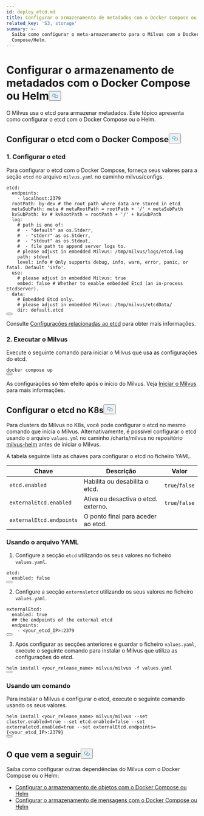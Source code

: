 ```yaml
---
id: deploy_etcd.md
title: Configurar o armazenamento de metadados com o Docker Compose ou Helm
related_key: 'S3, storage'
summary: >-
  Saiba como configurar o meta-armazenamento para o Milvus com o Docker
  Compose/Helm.
---
```

<h1 id="Configure-Meta-Storage-with-Docker-Compose-or-Helm" class="common-anchor-header">Configurar o armazenamento de metadados com o Docker Compose ou Helm<button data-href="#Configure-Meta-Storage-with-Docker-Compose-or-Helm" class="anchor-icon" translate="no">
      <svg translate="no"
        aria-hidden="true"
        focusable="false"
        height="20"
        version="1.1"
        viewBox="0 0 16 16"
        width="16"
      >
        <path
          fill="#0092E4"
          fill-rule="evenodd"
          d="M4 9h1v1H4c-1.5 0-3-1.69-3-3.5S2.55 3 4 3h4c1.45 0 3 1.69 3 3.5 0 1.41-.91 2.72-2 3.25V8.59c.58-.45 1-1.27 1-2.09C10 5.22 8.98 4 8 4H4c-.98 0-2 1.22-2 2.5S3 9 4 9zm9-3h-1v1h1c1 0 2 1.22 2 2.5S13.98 12 13 12H9c-.98 0-2-1.22-2-2.5 0-.83.42-1.64 1-2.09V6.25c-1.09.53-2 1.84-2 3.25C6 11.31 7.55 13 9 13h4c1.45 0 3-1.69 3-3.5S14.5 6 13 6z"
        ></path>
      </svg>
    </button></h1><p>O Milvus usa o etcd para armazenar metadados. Este tópico apresenta como configurar o etcd com o Docker Compose ou o Helm.</p>
<h2 id="Configure-etcd-with-Docker-Compose" class="common-anchor-header">Configurar o etcd com o Docker Compose<button data-href="#Configure-etcd-with-Docker-Compose" class="anchor-icon" translate="no">
      <svg translate="no"
        aria-hidden="true"
        focusable="false"
        height="20"
        version="1.1"
        viewBox="0 0 16 16"
        width="16"
      >
        <path
          fill="#0092E4"
          fill-rule="evenodd"
          d="M4 9h1v1H4c-1.5 0-3-1.69-3-3.5S2.55 3 4 3h4c1.45 0 3 1.69 3 3.5 0 1.41-.91 2.72-2 3.25V8.59c.58-.45 1-1.27 1-2.09C10 5.22 8.98 4 8 4H4c-.98 0-2 1.22-2 2.5S3 9 4 9zm9-3h-1v1h1c1 0 2 1.22 2 2.5S13.98 12 13 12H9c-.98 0-2-1.22-2-2.5 0-.83.42-1.64 1-2.09V6.25c-1.09.53-2 1.84-2 3.25C6 11.31 7.55 13 9 13h4c1.45 0 3-1.69 3-3.5S14.5 6 13 6z"
        ></path>
      </svg>
    </button></h2><h3 id="1-Configure-etcd" class="common-anchor-header">1. Configurar o etcd</h3><p>Para configurar o etcd com o Docker Compose, forneça seus valores para a seção <code translate="no">etcd</code> no arquivo <code translate="no">milvus.yaml</code> no caminho milvus/configs.</p>
<pre><code translate="no"><span class="hljs-attr">etcd:</span>
  <span class="hljs-attr">endpoints:</span>
    <span class="hljs-bullet">-</span> <span class="hljs-string">localhost:2379</span>
  <span class="hljs-attr">rootPath:</span> <span class="hljs-string">by-dev</span> <span class="hljs-comment"># The root path where data are stored in etcd</span>
  <span class="hljs-attr">metaSubPath:</span> <span class="hljs-string">meta</span> <span class="hljs-comment"># metaRootPath = rootPath + &#x27;/&#x27; + metaSubPath</span>
  <span class="hljs-attr">kvSubPath:</span> <span class="hljs-string">kv</span> <span class="hljs-comment"># kvRootPath = rootPath + &#x27;/&#x27; + kvSubPath</span>
  <span class="hljs-attr">log:</span>
    <span class="hljs-comment"># path is one of:</span>
    <span class="hljs-comment">#  - &quot;default&quot; as os.Stderr,</span>
    <span class="hljs-comment">#  - &quot;stderr&quot; as os.Stderr,</span>
    <span class="hljs-comment">#  - &quot;stdout&quot; as os.Stdout,</span>
    <span class="hljs-comment">#  - file path to append server logs to.</span>
    <span class="hljs-comment"># please adjust in embedded Milvus: /tmp/milvus/logs/etcd.log</span>
    <span class="hljs-attr">path:</span> <span class="hljs-string">stdout</span>
    <span class="hljs-attr">level:</span> <span class="hljs-string">info</span> <span class="hljs-comment"># Only supports debug, info, warn, error, panic, or fatal. Default &#x27;info&#x27;.</span>
  <span class="hljs-attr">use:</span>
    <span class="hljs-comment"># please adjust in embedded Milvus: true</span>
    <span class="hljs-attr">embed:</span> <span class="hljs-literal">false</span> <span class="hljs-comment"># Whether to enable embedded Etcd (an in-process EtcdServer).</span>
  <span class="hljs-attr">data:</span>
    <span class="hljs-comment"># Embedded Etcd only.</span>
    <span class="hljs-comment"># please adjust in embedded Milvus: /tmp/milvus/etcdData/</span>
    <span class="hljs-attr">dir:</span> <span class="hljs-string">default.etcd</span>
<button class="copy-code-btn"></button></code></pre>
<p>Consulte <a href="/docs/pt/configure_etcd.md">Configurações relacionadas ao etcd</a> para obter mais informações.</p>
<h3 id="2-Run-Milvus" class="common-anchor-header">2. Executar o Milvus</h3><p>Execute o seguinte comando para iniciar o Milvus que usa as configurações do etcd.</p>
<pre><code translate="no"><span class="hljs-attribute">docker</span> compose up
<button class="copy-code-btn"></button></code></pre>
<div class="alert note">As configurações só têm efeito após o início do Milvus. Veja <a href="https://milvus.io/docs/install_standalone-docker.md#Start-Milvus">Iniciar o Milvus</a> para mais informações.</div>
<h2 id="Configure-etcd-on-K8s" class="common-anchor-header">Configurar o etcd no K8s<button data-href="#Configure-etcd-on-K8s" class="anchor-icon" translate="no">
      <svg translate="no"
        aria-hidden="true"
        focusable="false"
        height="20"
        version="1.1"
        viewBox="0 0 16 16"
        width="16"
      >
        <path
          fill="#0092E4"
          fill-rule="evenodd"
          d="M4 9h1v1H4c-1.5 0-3-1.69-3-3.5S2.55 3 4 3h4c1.45 0 3 1.69 3 3.5 0 1.41-.91 2.72-2 3.25V8.59c.58-.45 1-1.27 1-2.09C10 5.22 8.98 4 8 4H4c-.98 0-2 1.22-2 2.5S3 9 4 9zm9-3h-1v1h1c1 0 2 1.22 2 2.5S13.98 12 13 12H9c-.98 0-2-1.22-2-2.5 0-.83.42-1.64 1-2.09V6.25c-1.09.53-2 1.84-2 3.25C6 11.31 7.55 13 9 13h4c1.45 0 3-1.69 3-3.5S14.5 6 13 6z"
        ></path>
      </svg>
    </button></h2><p>Para clusters do Milvus no K8s, você pode configurar o etcd no mesmo comando que inicia o Milvus. Alternativamente, é possível configurar o etcd usando o arquivo <code translate="no">values.yml</code> no caminho /charts/milvus no repositório <a href="https://github.com/milvus-io/milvus-helm">milvus-helm</a> antes de iniciar o Milvus.</p>
<p>A tabela seguinte lista as chaves para configurar o etcd no ficheiro YAML.</p>
<table>
<thead>
<tr><th>Chave</th><th>Descrição</th><th>Valor</th></tr>
</thead>
<tbody>
<tr><td><code translate="no">etcd.enabled</code></td><td>Habilita ou desabilita o etcd.</td><td><code translate="no">true</code>/<code translate="no">false</code></td></tr>
<tr><td><code translate="no">externalEtcd.enabled</code></td><td>Ativa ou desactiva o etcd. externo.</td><td><code translate="no">true</code>/<code translate="no">false</code></td></tr>
<tr><td><code translate="no">externalEtcd.endpoints</code></td><td>O ponto final para aceder ao etcd.</td><td></td></tr>
</tbody>
</table>
<h3 id="Using-the-YAML-file" class="common-anchor-header">Usando o arquivo YAML</h3><ol>
<li>Configure a secção <code translate="no">etcd</code> utilizando os seus valores no ficheiro <code translate="no">values.yaml</code>.</li>
</ol>
<pre><code translate="no" class="language-yaml"><span class="hljs-attr">etcd:</span>
  <span class="hljs-attr">enabled:</span> <span class="hljs-literal">false</span>
<button class="copy-code-btn"></button></code></pre>
<ol start="2">
<li>Configure a secção <code translate="no">externaletcd</code> utilizando os seus valores no ficheiro <code translate="no">values.yaml</code>.</li>
</ol>
<pre><code translate="no" class="language-yaml"><span class="hljs-attr">externalEtcd:</span>
  <span class="hljs-attr">enabled:</span> <span class="hljs-literal">true</span>
  <span class="hljs-comment">## the endpoints of the external etcd</span>
  <span class="hljs-attr">endpoints:</span>
    <span class="hljs-bullet">-</span> <span class="hljs-string">&lt;your_etcd_IP&gt;:2379</span>
<button class="copy-code-btn"></button></code></pre>
<ol start="3">
<li>Após configurar as secções anteriores e guardar o ficheiro <code translate="no">values.yaml</code>, execute o seguinte comando para instalar o Milvus que utiliza as configurações do etcd.</li>
</ol>
<pre><code translate="no" class="language-shell">helm install &lt;your_release_name&gt; milvus/milvus -f values.yaml
<button class="copy-code-btn"></button></code></pre>
<h3 id="Using-a-command" class="common-anchor-header">Usando um comando</h3><p>Para instalar o Milvus e configurar o etcd, execute o seguinte comando usando os seus valores.</p>
<pre><code translate="no" class="language-shell">helm install &lt;your_release_name&gt; milvus/milvus --set cluster.enabled=true --set etcd.enabled=false --set externaletcd.enabled=true --set externalEtcd.endpoints={&lt;your_etcd_IP&gt;:2379}
<button class="copy-code-btn"></button></code></pre>
<h2 id="Whats-next" class="common-anchor-header">O que vem a seguir<button data-href="#Whats-next" class="anchor-icon" translate="no">
      <svg translate="no"
        aria-hidden="true"
        focusable="false"
        height="20"
        version="1.1"
        viewBox="0 0 16 16"
        width="16"
      >
        <path
          fill="#0092E4"
          fill-rule="evenodd"
          d="M4 9h1v1H4c-1.5 0-3-1.69-3-3.5S2.55 3 4 3h4c1.45 0 3 1.69 3 3.5 0 1.41-.91 2.72-2 3.25V8.59c.58-.45 1-1.27 1-2.09C10 5.22 8.98 4 8 4H4c-.98 0-2 1.22-2 2.5S3 9 4 9zm9-3h-1v1h1c1 0 2 1.22 2 2.5S13.98 12 13 12H9c-.98 0-2-1.22-2-2.5 0-.83.42-1.64 1-2.09V6.25c-1.09.53-2 1.84-2 3.25C6 11.31 7.55 13 9 13h4c1.45 0 3-1.69 3-3.5S14.5 6 13 6z"
        ></path>
      </svg>
    </button></h2><p>Saiba como configurar outras dependências do Milvus com o Docker Compose ou o Helm:</p>
<ul>
<li><a href="/docs/pt/deploy_s3.md">Configurar o armazenamento de objetos com o Docker Compose ou Helm</a></li>
<li><a href="/docs/pt/deploy_pulsar.md">Configurar o armazenamento de mensagens com o Docker Compose ou Helm</a></li>
</ul>

